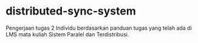 # distributed-sync-system
Pengerjaan tugas 2 Individu berdasarkan panduan tugas yang telah ada di LMS mata kuliah Sistem Paralel dan Terdistribusi.
